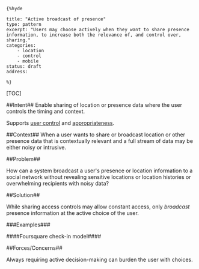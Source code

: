     {%hyde

    title: "Active broadcast of presence"
    type: pattern
    excerpt: "Users may choose actively when they want to share presence information, to increase both the relevance of, and control over, sharing."
    categories: 
        - location
        - control
        - mobile
    status: draft
    address: 

    %}

[TOC]

##Intent##
Enable sharing of location or presence data where the user controls the timing and context.

Supports [user control](User-control) and [appropriateness](Appropriateness).

##Context##
When a user wants to share or broadcast location or other presence data that is contextually relevant and a full stream of data may be either noisy or intrusive.

##Problem##

How can a system broadcast a user's presence or location information to a social network without revealing sensitive locations or location histories or overwhelming recipients with noisy data?

##Solution##

While sharing access controls may allow constant access, only _broadcast_ presence information at the active choice of the user. 

###Examples###

####Foursquare check-in model####

##Forces/Concerns##

Always requiring active decision-making can burden the user with choices.
